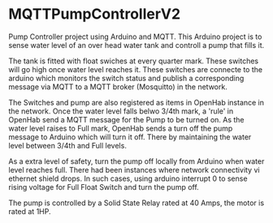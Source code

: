 # MQTTPumpControllerV2
Pump Controller project using Arduino and MQTT. 
This Arduino project is to sense water level of an over head water tank and controll a pump that fills it.

The tank is fitted with float swiches at every quarter mark. These switches will go high once water level reaches it.
These switches are connecte to the arduino which monitors the switch status and publish a corresponding message via MQTT to a 
MQTT broker (Mosquitto) in the network.

The Switches and pump are also registered as items in OpenHab instance in the network. Once the water level falls belwo 3/4th mark, 
a 'rule' in OpenHab send a MQTT message for the Pump to be turned on. As the water level raises to Full mark, OpenHab sends a turn off 
the pump message to Arduino which will turn it off. There by maintaining the water level between 3/4th and Full levels.

As a extra level of safety, turn the pump off locally from Arduino when water level reaches full.
There had been instances where network connectivity vi ethernet shield drops. In such cases, using arduino interrupt 0 to sense rising 
voltage for Full Float Switch and turn the pump off. 

The pump is controlled by a Solid State Relay rated at 40 Amps, the motor is rated at 1HP.